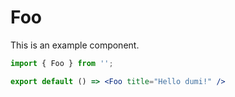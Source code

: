 # Foo

This is an example component.

```jsx
import { Foo } from '';

export default () => <Foo title="Hello dumi!" />
```
